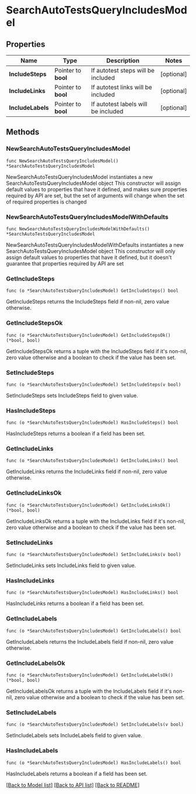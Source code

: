 # SearchAutoTestsQueryIncludesModel

## Properties

Name | Type | Description | Notes
------------ | ------------- | ------------- | -------------
**IncludeSteps** | Pointer to **bool** | If autotest steps will be included | [optional] 
**IncludeLinks** | Pointer to **bool** | If autotest links will be included | [optional] 
**IncludeLabels** | Pointer to **bool** | If autotest labels will be included | [optional] 

## Methods

### NewSearchAutoTestsQueryIncludesModel

`func NewSearchAutoTestsQueryIncludesModel() *SearchAutoTestsQueryIncludesModel`

NewSearchAutoTestsQueryIncludesModel instantiates a new SearchAutoTestsQueryIncludesModel object
This constructor will assign default values to properties that have it defined,
and makes sure properties required by API are set, but the set of arguments
will change when the set of required properties is changed

### NewSearchAutoTestsQueryIncludesModelWithDefaults

`func NewSearchAutoTestsQueryIncludesModelWithDefaults() *SearchAutoTestsQueryIncludesModel`

NewSearchAutoTestsQueryIncludesModelWithDefaults instantiates a new SearchAutoTestsQueryIncludesModel object
This constructor will only assign default values to properties that have it defined,
but it doesn't guarantee that properties required by API are set

### GetIncludeSteps

`func (o *SearchAutoTestsQueryIncludesModel) GetIncludeSteps() bool`

GetIncludeSteps returns the IncludeSteps field if non-nil, zero value otherwise.

### GetIncludeStepsOk

`func (o *SearchAutoTestsQueryIncludesModel) GetIncludeStepsOk() (*bool, bool)`

GetIncludeStepsOk returns a tuple with the IncludeSteps field if it's non-nil, zero value otherwise
and a boolean to check if the value has been set.

### SetIncludeSteps

`func (o *SearchAutoTestsQueryIncludesModel) SetIncludeSteps(v bool)`

SetIncludeSteps sets IncludeSteps field to given value.

### HasIncludeSteps

`func (o *SearchAutoTestsQueryIncludesModel) HasIncludeSteps() bool`

HasIncludeSteps returns a boolean if a field has been set.

### GetIncludeLinks

`func (o *SearchAutoTestsQueryIncludesModel) GetIncludeLinks() bool`

GetIncludeLinks returns the IncludeLinks field if non-nil, zero value otherwise.

### GetIncludeLinksOk

`func (o *SearchAutoTestsQueryIncludesModel) GetIncludeLinksOk() (*bool, bool)`

GetIncludeLinksOk returns a tuple with the IncludeLinks field if it's non-nil, zero value otherwise
and a boolean to check if the value has been set.

### SetIncludeLinks

`func (o *SearchAutoTestsQueryIncludesModel) SetIncludeLinks(v bool)`

SetIncludeLinks sets IncludeLinks field to given value.

### HasIncludeLinks

`func (o *SearchAutoTestsQueryIncludesModel) HasIncludeLinks() bool`

HasIncludeLinks returns a boolean if a field has been set.

### GetIncludeLabels

`func (o *SearchAutoTestsQueryIncludesModel) GetIncludeLabels() bool`

GetIncludeLabels returns the IncludeLabels field if non-nil, zero value otherwise.

### GetIncludeLabelsOk

`func (o *SearchAutoTestsQueryIncludesModel) GetIncludeLabelsOk() (*bool, bool)`

GetIncludeLabelsOk returns a tuple with the IncludeLabels field if it's non-nil, zero value otherwise
and a boolean to check if the value has been set.

### SetIncludeLabels

`func (o *SearchAutoTestsQueryIncludesModel) SetIncludeLabels(v bool)`

SetIncludeLabels sets IncludeLabels field to given value.

### HasIncludeLabels

`func (o *SearchAutoTestsQueryIncludesModel) HasIncludeLabels() bool`

HasIncludeLabels returns a boolean if a field has been set.


[[Back to Model list]](../README.md#documentation-for-models) [[Back to API list]](../README.md#documentation-for-api-endpoints) [[Back to README]](../README.md)


